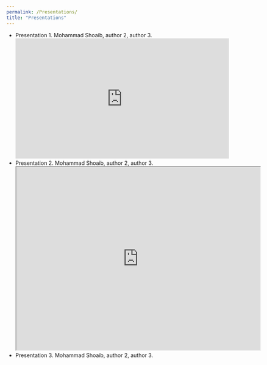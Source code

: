 ```yaml
---
permalink: /Presentations/
title: "Presentations"
---
```


- Presentation 1. Mohammad Shoaib, author 2, author 3.
  <iframe width="560" height="315" src="https://www.youtube.com/embed/BmdwQbYPc2E?si=L9Ug2qowIW2KrB3x" title="YouTube video player" frameborder="0" allow="accelerometer; autoplay; clipboard-write; encrypted-media; gyroscope; picture-in-picture; web-share" referrerpolicy="strict-origin-when-cross-origin" allowfullscreen></iframe>
- Presentation 2. Mohammad Shoaib, author 2, author 3.
  <iframe src="https://drive.google.com/file/d/1oQDYPaBSaW0oOXkNvwdHM2TYxr0ip2ai/preview" width="640" height="480" allow="autoplay"></iframe>
- Presentation 3. Mohammad Shoaib, author 2, author 3.
